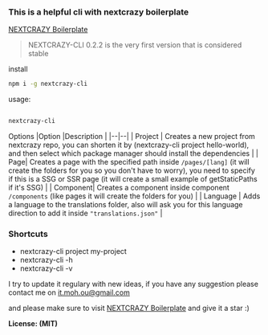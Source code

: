 ### This is a helpful cli with nextcrazy boilerplate

[NEXTCRAZY Boilerplate](https://github.com/mohammadou1/nextcrazy)

>NEXTCRAZY-CLI 0.2.2 is the very first version that is considered stable

install
```bash
npm i -g nextcrazy-cli
```

usage:

```bash

nextcrazy-cli

```

Options
|Option  |Description  |
|--|--|
| Project | Creates a new project from nextcrazy repo, you can shorten it by (nextcrazy-cli project hello-world), and then select which package manager should install the dependencies |
| Page| Creates a page with the specified path inside ```/pages/[lang]``` (it will create the folders for you so you don't have to worry), you need to specify if this is a SSG or SSR page (it will create a small example of getStaticPaths if it's SSG) |
| Component| Creates a component inside component ```/components``` (like pages it will create the folders for you) |
| Language | Adds a language to the translations folder, also will ask you for this language direction to add it inside ```"translations.json"``` |


### Shortcuts

- nextcrazy-cli project my-project
- nextcrazy-cli -h 
- nextcrazy-cli -v


I try to update it regulary with new ideas, if you have any suggestion please contact me on 
<it.moh.ou@gmail.com>

and please make sure to visit [NEXTCRAZY Boilerplate](https://github.com/mohammadou1/nextcrazy) and give it a star :)



**License: (MIT)**